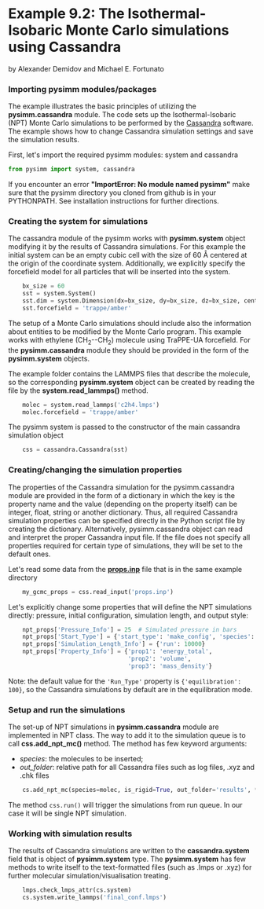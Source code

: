 Example 9.2: The Isothermal-Isobaric Monte Carlo simulations using Cassandra
============================================================================
by Alexander Demidov and Michael E. Fortunato

### Importing pysimm modules/packages

The example illustrates the basic principles of utilizing the **pysimm.cassandra** module. 
The code sets up the Isothermal-Isobaric (NPT) Monte Carlo simulations to be performed by the [Cassandra](https://cassandra.nd.edu) software. 
The example shows how to change Cassandra simulation settings and save the simulation results.

First, let's import the required pysimm modules: system and cassandra

```python
from pysimm import system, cassandra
```

If you encounter an error **"ImportError: No module named pysimm"** make sure that the pysimm directory you cloned from github is in your PYTHONPATH. 
See installation instructions for further directions.

### Creating the system for simulations

The cassandra module of the pysimm works with **pysimm.system** object modifying it by the results of Cassandra simulations. 
For this example the initial system can be an empty cubic cell with the size of 60 &#8491; centered at the origin of the coordinate system. 
Additionally, we explicitly specify the forcefield model for all particles that will be inserted into the system.

```python
    bx_size = 60
    sst = system.System()
    sst.dim = system.Dimension(dx=bx_size, dy=bx_size, dz=bx_size, center=[bx_size / 2, bx_size / 2, bx_size / 2])
    sst.forcefield = 'trappe/amber'
```

The setup of a Monte Carlo simulations should include also the information about entities to be modified by the Monte Carlo program. 
This example works with  ethylene (CH<sub>2</sub>--CH<sub>2</sub>) molecule using TraPPE-UA forcefield. 
For the **pysimm.cassandra** module they should be provided in the form of the **pysimm.system** objects.

The example folder contains the LAMMPS files that describe the molecule, so the corresponding  **pysimm.system** object can be created by reading the file by the **system.read_lammps()** method.

```python
    molec = system.read_lammps('c2h4.lmps')
    molec.forcefield = 'trappe/amber'
```

The pysimm system is passed to the constructor of the main cassandra simulation object 

```python
    css = cassandra.Cassandra(sst)
```

### Creating/changing the simulation properties

The properties of the Cassandra simulation for the pysimm.cassandra module are provided in the form of a dictionary 
in which the key is the property name and the value (depending on the property itself) can be integer, float, string or another dictionary. 
Thus, all required Cassandra simulation properties can be specified directly in the Python script file by creating the dictionary. 
Alternatively, pysimm.cassandra object can read and interpret the proper Cassandra input file. 
If the file does not specify all properties required for certain type of simulations, they will be set to the default ones.

Let's read some data from the [**props.inp**](props.inp) file that is in the same example directory

```python
    my_gcmc_props = css.read_input('props.inp')
```

Let's explicitly change some properties that will define the NPT simulations directly: pressure, initial configuration, simulation length, and output style:
```python
    npt_props['Pressure_Info'] = 25  # Simulated pressure in bars
    npt_props['Start_Type'] = {'start_type': 'make_config', 'species': 300}
    npt_props['Simulation_Length_Info'] = {'run': 10000}
    npt_props['Property_Info'] = {'prop1': 'energy_total',
                                  'prop2': 'volume',
                                  'prop3': 'mass_density'}
```
Note: the default value for the `'Run_Type'` property is `{'equilibration': 100}`, so the Cassandra simulations by default are in the equilibration mode.

### Setup and run the simulations

The set-up of NPT simulations in **pysimm.cassandra** module are implemented in NPT class. 
The way to add it to the simulation queue is to call **css.add_npt_mc()** method. The method has few keyword arguments:
* *species*: the molecules to be inserted;
* *out_folder*: relative path for all Cassandra files such as log files, .xyz and .chk files

```python
    cs.add_npt_mc(species=molec, is_rigid=True, out_folder='results', **npt_props)
```

The method `css.run()` will trigger the simulations from run queue. In our case it will be single NPT simulation.


### Working with simulation results

The results of Cassandra simulations are written to the **cassandra.system** field that is object of **pysimm.system** type. 
The **pysimm.system** has few methods to write itself to the text-formatted files (such as .lmps or .xyz) for further 
molecular simulation/visualisation treating. 


```python
    lmps.check_lmps_attr(cs.system)
    cs.system.write_lammps('final_conf.lmps')
```
